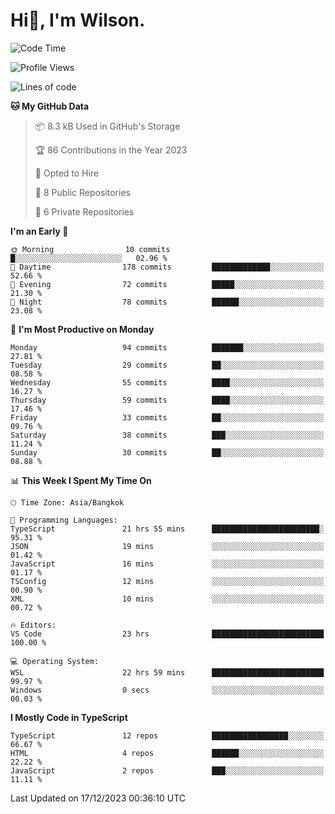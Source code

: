 # Hi👋, I'm Wilson.
<!--START_SECTION:waka-->
![Code Time](http://img.shields.io/badge/Code%20Time-1%2C083%20hrs%2050%20mins-blue)

![Profile Views](http://img.shields.io/badge/Profile%20Views-154-blue)

![Lines of code](https://img.shields.io/badge/From%20Hello%20World%20I%27ve%20Written-157.2%20thousand%20lines%20of%20code-blue)

**🐱 My GitHub Data** 

> 📦 8.3 kB Used in GitHub's Storage 
 > 
> 🏆 86 Contributions in the Year 2023
 > 
> 💼 Opted to Hire
 > 
> 📜 8 Public Repositories 
 > 
> 🔑 6 Private Repositories 
 > 
**I'm an Early 🐤** 

```text
🌞 Morning                10 commits          █░░░░░░░░░░░░░░░░░░░░░░░░   02.96 % 
🌆 Daytime                178 commits         █████████████░░░░░░░░░░░░   52.66 % 
🌃 Evening                72 commits          █████░░░░░░░░░░░░░░░░░░░░   21.30 % 
🌙 Night                  78 commits          ██████░░░░░░░░░░░░░░░░░░░   23.08 % 
```
📅 **I'm Most Productive on Monday** 

```text
Monday                   94 commits          ███████░░░░░░░░░░░░░░░░░░   27.81 % 
Tuesday                  29 commits          ██░░░░░░░░░░░░░░░░░░░░░░░   08.58 % 
Wednesday                55 commits          ████░░░░░░░░░░░░░░░░░░░░░   16.27 % 
Thursday                 59 commits          ████░░░░░░░░░░░░░░░░░░░░░   17.46 % 
Friday                   33 commits          ██░░░░░░░░░░░░░░░░░░░░░░░   09.76 % 
Saturday                 38 commits          ███░░░░░░░░░░░░░░░░░░░░░░   11.24 % 
Sunday                   30 commits          ██░░░░░░░░░░░░░░░░░░░░░░░   08.88 % 
```


📊 **This Week I Spent My Time On** 

```text
🕑︎ Time Zone: Asia/Bangkok

💬 Programming Languages: 
TypeScript               21 hrs 55 mins      ████████████████████████░   95.31 % 
JSON                     19 mins             ░░░░░░░░░░░░░░░░░░░░░░░░░   01.42 % 
JavaScript               16 mins             ░░░░░░░░░░░░░░░░░░░░░░░░░   01.17 % 
TSConfig                 12 mins             ░░░░░░░░░░░░░░░░░░░░░░░░░   00.90 % 
XML                      10 mins             ░░░░░░░░░░░░░░░░░░░░░░░░░   00.72 % 

🔥 Editors: 
VS Code                  23 hrs              █████████████████████████   100.00 % 

💻 Operating System: 
WSL                      22 hrs 59 mins      █████████████████████████   99.97 % 
Windows                  0 secs              ░░░░░░░░░░░░░░░░░░░░░░░░░   00.03 % 
```

**I Mostly Code in TypeScript** 

```text
TypeScript               12 repos            █████████████████░░░░░░░░   66.67 % 
HTML                     4 repos             ██████░░░░░░░░░░░░░░░░░░░   22.22 % 
JavaScript               2 repos             ███░░░░░░░░░░░░░░░░░░░░░░   11.11 % 
```




 Last Updated on 17/12/2023 00:36:10 UTC
<!--END_SECTION:waka-->
